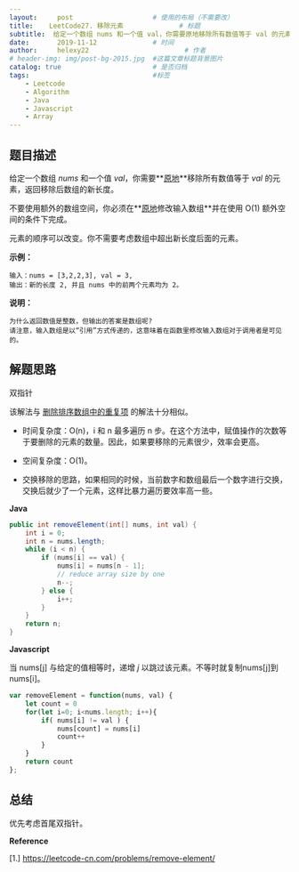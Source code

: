 ```yaml
---
layout:     post   				    # 使用的布局（不需要改）
title:    LeetCode27. 移除元素				# 标题 
subtitle:  给定一个数组 nums 和一个值 val，你需要原地移除所有数值等于 val 的元素，返回移除后数组的新长度。  #副标题
date:       2019-11-12 				# 时间
author:     helexy22 						# 作者
# header-img: img/post-bg-2015.jpg  #这篇文章标题背景图片
catalog: true 						# 是否归档
tags:								#标签
    - Leetcode
    - Algorithm
    - Java
    - Javascript
    - Array
---
```


## 题目描述

给定一个数组 *nums* 和一个值 *val*，你需要**[原地](https://baike.baidu.com/item/原地算法)**移除所有数值等于 *val* 的元素，返回移除后数组的新长度。

不要使用额外的数组空间，你必须在**[原地](https://baike.baidu.com/item/原地算法)修改输入数组**并在使用 O(1) 额外空间的条件下完成。

元素的顺序可以改变。你不需要考虑数组中超出新长度后面的元素。

**示例：**

```
输入：nums = [3,2,2,3], val = 3,
输出：新的长度 2, 并且 nums 中的前两个元素均为 2。
```

**说明：**

```
为什么返回数值是整数，但输出的答案是数组呢?
请注意，输入数组是以“引用”方式传递的，这意味着在函数里修改输入数组对于调用者是可见的。
```

## 解题思路

 双指针

 该解法与 [删除排序数组中的重复项](https://leetcode-cn.com/problems/remove-duplicates-from-sorted-array/solution/shan-chu-pai-xu-shu-zu-zhong-de-zhong-fu-xiang-by-/) 的解法十分相似。 

- 时间复杂度：O(n)，i 和 n 最多遍历 n 步。在这个方法中，赋值操作的次数等于要删除的元素的数量。因此，如果要移除的元素很少，效率会更高。

- 空间复杂度：O(1)。
- 交换移除的思路，如果相同的时候，当前数字和数组最后一个数字进行交换，交换后就少了一个元素，这样比暴力遍历要效率高一些。

**Java** 

```java
public int removeElement(int[] nums, int val) {
    int i = 0;
    int n = nums.length;
    while (i < n) {
        if (nums[i] == val) {
            nums[i] = nums[n - 1];
            // reduce array size by one
            n--;
        } else {
            i++;
        }
    }
    return n;
}
```
**Javascript**

当 nums[j] 与给定的值相等时，递增 *j* 以跳过该元素。不等时就复制nums[j]到 nums[i]。

```Javascript
var removeElement = function(nums, val) {
    let count = 0
    for(let i=0; i<nums.length; i++){
        if( nums[i] != val ) {
            nums[count] = nums[i]
            count++
        }
    }
    return count
};

```


## 总结

优先考虑首尾双指针。

**Reference**

[1.] https://leetcode-cn.com/problems/remove-element/ 